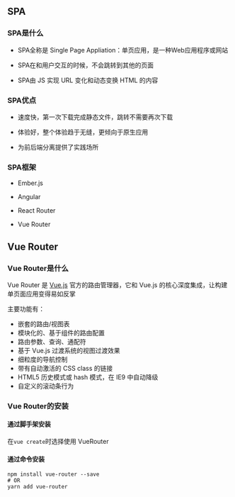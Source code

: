 ## SPA

### SPA是什么

* SPA全称是 Single Page Appliation：单页应用，是一种Web应用程序或网站

* SPA在和用户交互的时候，不会跳转到其他的页面

* SPA由 JS 实现 URL 变化和动态变换 HTML 的内容

### SPA优点

* 速度快，第一次下载完成静态文件，跳转不需要再次下载

* 体验好，整个体验趋于无缝，更倾向于原生应用

* 为前后端分离提供了实践场所

### SPA框架

* Ember.js
* Angular

* React Router

* Vue Router



## Vue Router

### Vue Router是什么

Vue Router 是 [Vue.js](http://cn.vuejs.org/) 官方的路由管理器，它和 Vue.js 的核心深度集成，让构建单页面应用变得易如反掌

主要功能有：

* 嵌套的路由/视图表
* 模块化的、基于组件的路由配置
* 路由参数、查询、通配符
* 基于 Vue.js 过渡系统的视图过渡效果
* 细粒度的导航控制
* 带有自动激活的 CSS class 的链接
* HTML5 历史模式或 hash 模式，在 IE9 中自动降级
* 自定义的滚动条行为

### Vue Router的安装

#### 通过脚手架安装

在`vue create`时选择使用 VueRouter

#### 通过命令安装

```shell
npm install vue-router --save
# OR
yarn add vue-router
```

